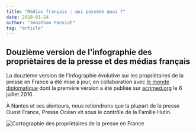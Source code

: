 ```yaml
---
title: "Médias français : qui possède quoi ?"
date: 2018-01-24
author: "Jonathan Pansiot"
tag: "article"
---
```

## Douzième version de l'infographie des propriètaires de la presse et des médias français

La douzième version de l'infographie évolutive sur les propriètaires de la presse en France a été mise à jour, en collaboration avec [le monde diplomatique](https://www.monde-diplomatique.fr) dont la première version a été publiée sur [acrimed.org](http://acrimed.org) le 6 juillet 2016.

À Nantes et ses alentours, nous retiendrons que la plupart de la presse Ouest France, Presse Océan vit sous le contrôle de la Famille Hutin.

![Cartographie des propriètaires de la presse en France](/images/12-version-infographie-media-qui-possede-quoi.png)
